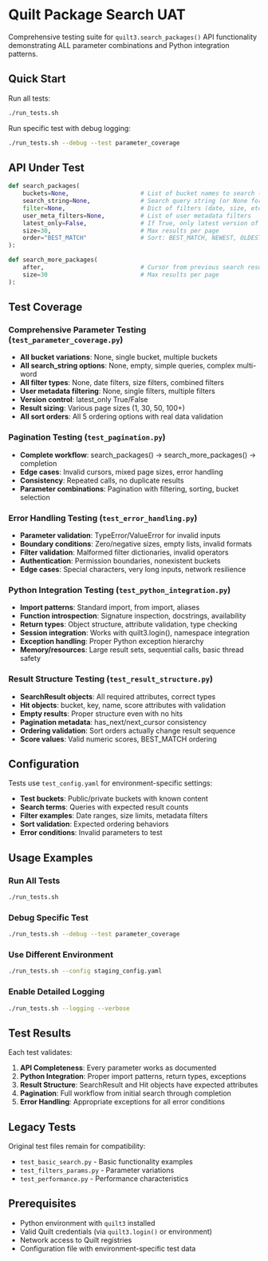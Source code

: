 # Quilt Package Search UAT

Comprehensive testing suite for `quilt3.search_packages()` API functionality demonstrating ALL parameter combinations and Python integration patterns.

## Quick Start

Run all tests:
```bash
./run_tests.sh
```

Run specific test with debug logging:
```bash
./run_tests.sh --debug --test parameter_coverage
```

## API Under Test

```python
def search_packages(
    buckets=None,                    # List of bucket names to search (or None for all)
    search_string=None,              # Search query string (or None for all packages)
    filter=None,                     # Dict of filters (date, size, etc.)
    user_meta_filters=None,          # List of user metadata filters
    latest_only=False,               # If True, only latest version of each package
    size=30,                         # Max results per page
    order="BEST_MATCH"               # Sort: BEST_MATCH, NEWEST, OLDEST, LEX_ASC, LEX_DESC
):

def search_more_packages(
    after,                           # Cursor from previous search results
    size=30                          # Max results per page
):
```

## Test Coverage

### Comprehensive Parameter Testing (`test_parameter_coverage.py`)
- **All bucket variations**: None, single bucket, multiple buckets
- **All search_string options**: None, empty, simple queries, complex multi-word
- **All filter types**: None, date filters, size filters, combined filters
- **User metadata filtering**: None, single filters, multiple filters  
- **Version control**: latest_only True/False
- **Result sizing**: Various page sizes (1, 30, 50, 100+)
- **All sort orders**: All 5 ordering options with real data validation

### Pagination Testing (`test_pagination.py`)
- **Complete workflow**: search_packages() → search_more_packages() → completion
- **Edge cases**: Invalid cursors, mixed page sizes, error handling
- **Consistency**: Repeated calls, no duplicate results
- **Parameter combinations**: Pagination with filtering, sorting, bucket selection

### Error Handling Testing (`test_error_handling.py`)
- **Parameter validation**: TypeError/ValueError for invalid inputs
- **Boundary conditions**: Zero/negative sizes, empty lists, invalid formats
- **Filter validation**: Malformed filter dictionaries, invalid operators
- **Authentication**: Permission boundaries, nonexistent buckets
- **Edge cases**: Special characters, very long inputs, network resilience

### Python Integration Testing (`test_python_integration.py`)
- **Import patterns**: Standard import, from import, aliases
- **Function introspection**: Signature inspection, docstrings, availability
- **Return types**: Object structure, attribute validation, type checking
- **Session integration**: Works with quilt3.login(), namespace integration
- **Exception handling**: Proper Python exception hierarchy
- **Memory/resources**: Large result sets, sequential calls, basic thread safety

### Result Structure Testing (`test_result_structure.py`)
- **SearchResult objects**: All required attributes, correct types
- **Hit objects**: bucket, key, name, score attributes with validation
- **Empty results**: Proper structure even with no hits
- **Pagination metadata**: has_next/next_cursor consistency
- **Ordering validation**: Sort orders actually change result sequence  
- **Score values**: Valid numeric scores, BEST_MATCH ordering

## Configuration

Tests use `test_config.yaml` for environment-specific settings:

- **Test buckets**: Public/private buckets with known content
- **Search terms**: Queries with expected result counts
- **Filter examples**: Date ranges, size limits, metadata filters
- **Sort validation**: Expected ordering behaviors
- **Error conditions**: Invalid parameters to test

## Usage Examples

### Run All Tests
```bash
./run_tests.sh
```

### Debug Specific Test
```bash
./run_tests.sh --debug --test parameter_coverage
```

### Use Different Environment
```bash
./run_tests.sh --config staging_config.yaml
```

### Enable Detailed Logging
```bash
./run_tests.sh --logging --verbose
```

## Test Results

Each test validates:

1. **API Completeness**: Every parameter works as documented
2. **Python Integration**: Proper import patterns, return types, exceptions  
3. **Result Structure**: SearchResult and Hit objects have expected attributes
4. **Pagination**: Full workflow from initial search through completion
5. **Error Handling**: Appropriate exceptions for all error conditions

## Legacy Tests

Original test files remain for compatibility:
- `test_basic_search.py` - Basic functionality examples
- `test_filters_params.py` - Parameter variations 
- `test_performance.py` - Performance characteristics

## Prerequisites

- Python environment with `quilt3` installed
- Valid Quilt credentials (via `quilt3.login()` or environment)
- Network access to Quilt registries
- Configuration file with environment-specific test data